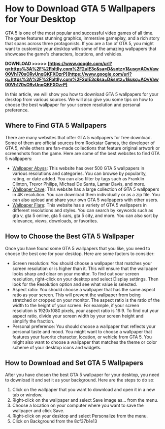 
 
# How to Download GTA 5 Wallpapers for Your Desktop
 
GTA 5 is one of the most popular and successful video games of all time. The game features stunning graphics, immersive gameplay, and a rich story that spans across three protagonists. If you are a fan of GTA 5, you might want to customize your desktop with some of the amazing wallpapers that showcase the game's characters, locations, and vehicles.
 
**DOWNLOAD &gt;&gt;&gt;&gt;&gt; [https://www.google.com/url?q=https%3A%2F%2Fbltlly.com%2F2uIE3c&sa=D&sntz=1&usg=AOvVaw00Vh170sORvUnqQKFXOzrP](https://www.google.com/url?q=https%3A%2F%2Fbltlly.com%2F2uIE3c&sa=D&sntz=1&usg=AOvVaw00Vh170sORvUnqQKFXOzrP)**


 
In this article, we will show you how to download GTA 5 wallpapers for your desktop from various sources. We will also give you some tips on how to choose the best wallpaper for your screen resolution and personal preference.
 
## Where to Find GTA 5 Wallpapers
 
There are many websites that offer GTA 5 wallpapers for free download. Some of them are official sources from Rockstar Games, the developer of GTA 5, while others are fan-made collections that feature original artwork or screenshots from the game. Here are some of the best websites to find GTA 5 wallpapers:
 
- [Wallpaper Abyss](https://wall.alphacoders.com/by_sub_category.php?id=200232): This website has over 500 GTA 5 wallpapers in various resolutions and categories. You can browse by popularity, rating, or date added. You can also filter by tags such as Franklin Clinton, Trevor Philips, Michael De Santa, Lamar Davis, and more.
- [Wallpaper Cave](https://wallpapercave.com/gta-5-4k-wallpapers): This website has a large collection of GTA 5 wallpapers in 4K resolution. You can download them individually or as a zip file. You can also upload and share your own GTA 5 wallpapers with other users.
- [Wallpaper Flare](https://www.wallpaperflare.com/search?wallpaper=gta+v): This website has a variety of GTA 5 wallpapers in different resolutions and styles. You can search by keywords such as gta v, gta 5 online, gta 5 cars, gta 5 city, and more. You can also sort by relevance, views, downloads, or favorites.

## How to Choose the Best GTA 5 Wallpaper
 
Once you have found some GTA 5 wallpapers that you like, you need to choose the best one for your desktop. Here are some factors to consider:

- Screen resolution: You should choose a wallpaper that matches your screen resolution or is higher than it. This will ensure that the wallpaper looks sharp and clear on your monitor. To find out your screen resolution, right-click on your desktop and select Display settings. Then look for the Resolution option and see what value is selected.
- Aspect ratio: You should choose a wallpaper that has the same aspect ratio as your screen. This will prevent the wallpaper from being stretched or cropped on your monitor. The aspect ratio is the ratio of the width to the height of your screen. For example, if your screen resolution is 1920x1080 pixels, your aspect ratio is 16:9. To find out your aspect ratio, divide your screen width by your screen height and simplify the fraction.
- Personal preference: You should choose a wallpaper that reflects your personal taste and mood. You might want to choose a wallpaper that features your favorite character, location, or vehicle from GTA 5. You might also want to choose a wallpaper that matches the theme or color scheme of your desktop icons and widgets.

## How to Download and Set GTA 5 Wallpapers
 
After you have chosen the best GTA 5 wallpaper for your desktop, you need to download it and set it as your background. Here are the steps to do so:

1. Click on the wallpaper that you want to download and open it in a new tab or window.
2. Right-click on the wallpaper and select Save image as... from the menu.
3. Choose a location on your computer where you want to save the wallpaper and click Save.
4. Right-click on your desktop and select Personalize from the menu.
5. Click on Background from the 8cf37b1e13


